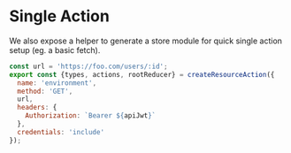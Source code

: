 # Single Action

We also expose a helper to generate a store module for quick single action setup (eg. a basic fetch).

```js
const url = 'https://foo.com/users/:id';
export const {types, actions, rootReducer} = createResourceAction({
  name: 'environment',
  method: 'GET',
  url,
  headers: {
    Authorization: `Bearer ${apiJwt}`
  },
  credentials: 'include'
});
```
